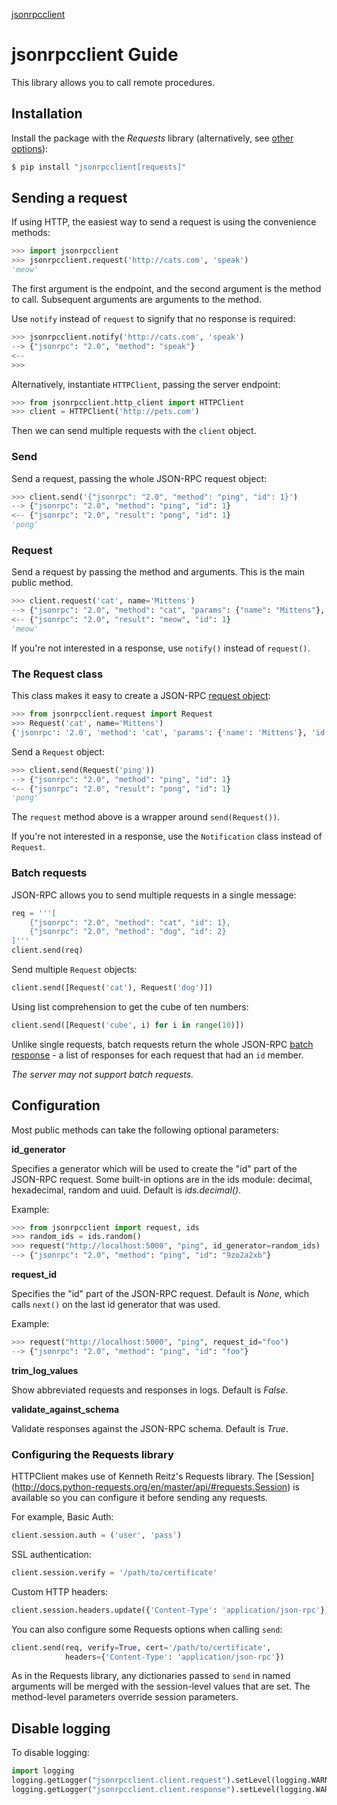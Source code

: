 <p class="rubric"><a class="reference internal" href="index.html"><span class="doc">jsonrpcclient</span></a></p>

# jsonrpcclient Guide

This library allows you to call remote procedures.

## Installation

Install the package with the *Requests* library (alternatively, see [other
options](examples.html)):

```sh
$ pip install "jsonrpcclient[requests]"
```

## Sending a request

If using HTTP, the easiest way to send a request is using the convenience
methods:

```python
>>> import jsonrpcclient
>>> jsonrpcclient.request('http://cats.com', 'speak')
'meow'
```

The first argument is the endpoint, and the second argument is the method to
call. Subsequent arguments are arguments to the method.

Use `notify` instead of `request` to signify that no response is required:

```python
>>> jsonrpcclient.notify('http://cats.com', 'speak')
--> {"jsonrpc": "2.0", "method": "speak"}
<--
>>>
```

Alternatively, instantiate `HTTPClient`, passing the server endpoint:

```python
>>> from jsonrpcclient.http_client import HTTPClient
>>> client = HTTPClient('http://pets.com')
```

Then we can send multiple requests with the `client` object.

### Send

Send a request, passing the whole JSON-RPC request object:

```python
>>> client.send('{"jsonrpc": "2.0", "method": "ping", "id": 1}')
--> {"jsonrpc": "2.0", "method": "ping", "id": 1}
<-- {"jsonrpc": "2.0", "result": "pong", "id": 1}
'pong'
```

### Request

Send a request by passing the method and arguments. This is the main public
method.

```python
>>> client.request('cat', name='Mittens')
--> {"jsonrpc": "2.0", "method": "cat", "params": {"name": "Mittens"}, "id": 1}
<-- {"jsonrpc": "2.0", "result": "meow", "id": 1}
'meow'
```

If you're not interested in a response, use `notify()` instead of `request()`.

### The Request class

This class makes it easy to create a JSON-RPC [request
object](http://www.jsonrpc.org/specification#request_object):

```python
>>> from jsonrpcclient.request import Request
>>> Request('cat', name='Mittens')
{'jsonrpc': '2.0', 'method': 'cat', 'params': {'name': 'Mittens'}, 'id': 1}
```

Send a `Request` object:

```python
>>> client.send(Request('ping'))
--> {"jsonrpc": "2.0", "method": "ping", "id": 1}
<-- {"jsonrpc": "2.0", "result": "pong", "id": 1}
'pong'
```

The `request` method above is a wrapper around `send(Request())`.

If you're not interested in a response, use the `Notification` class instead of
`Request`.

### Batch requests

JSON-RPC allows you to send multiple requests in a single message:

```python
req = '''[
    {"jsonrpc": "2.0", "method": "cat", "id": 1},
    {"jsonrpc": "2.0", "method": "dog", "id": 2}
]'''
client.send(req)
```

Send multiple `Request` objects:

```python
client.send([Request('cat'), Request('dog')])
```

Using list comprehension to get the cube of ten numbers:

```python
client.send([Request('cube', i) for i in range(10)])
```

Unlike single requests, batch requests return the whole JSON-RPC [batch
response](http://www.jsonrpc.org/specification#batch) - a list of responses for
each request that had an `id` member.

*The server may not support batch requests.*

## Configuration

Most public methods can take the following optional parameters:

**id_generator**

Specifies a generator which will be used to create the "id" part of the
JSON-RPC request. Some built-in options are in the ids module: decimal,
hexadecimal, random and uuid. Default is *ids.decimal()*.

Example:
```python
>>> from jsonrpcclient import request, ids
>>> random_ids = ids.random()
>>> request("http://localhost:5000", "ping", id_generator=random_ids)
--> {"jsonrpc": "2.0", "method": "ping", "id": "9zo2a2xb"}
```

**request_id**

Specifies the "id" part of the JSON-RPC request. Default is *None*, which calls
`next()` on the last id generator that was used.

Example:
```python
>>> request("http://localhost:5000", "ping", request_id="foo")
--> {"jsonrpc": "2.0", "method": "ping", "id": "foo"}
```

**trim_log_values**

Show abbreviated requests and responses in logs. Default is *False*.

**validate_against_schema**

Validate responses against the JSON-RPC schema. Default is *True*.

### Configuring the Requests library

HTTPClient makes use of Kenneth Reitz's Requests library. The [Session]
(http://docs.python-requests.org/en/master/api/#requests.Session) is available
so you can configure it before sending any requests.

For example, Basic Auth:

```python
client.session.auth = ('user', 'pass')
```

SSL authentication:

```python
client.session.verify = '/path/to/certificate'
```

Custom HTTP headers:

```python
client.session.headers.update({'Content-Type': 'application/json-rpc'})
```

You can also configure some Requests options when calling `send`:

```python
client.send(req, verify=True, cert='/path/to/certificate',
            headers={'Content-Type': 'application/json-rpc'})
```

As in the Requests library, any dictionaries passed to `send` in named
arguments will be merged with the session-level values that are set. The
method-level parameters override session parameters.

## Disable logging

To disable logging:

```python
import logging
logging.getLogger("jsonrpcclient.client.request").setLevel(logging.WARNING)
logging.getLogger("jsonrpcclient.client.response").setLevel(logging.WARNING)
```
